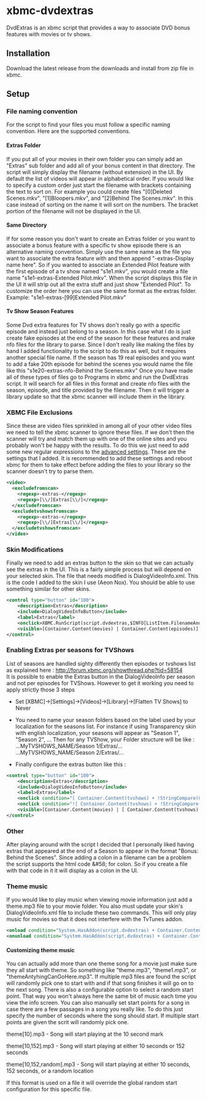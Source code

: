 xbmc-dvdextras
==============
DvdExtras is an xbmc script that provides a way to associate DVD bonus features with movies or tv shows.

Installation
--------------
Download the latest release from the downloads and install from zip file in xbmc.

Setup
--------------
### File naming convention
For the script to find your files you must follow a specific naming convention. Here are the supported conventions.

#### Extras Folder
If you put all of your movies in their own folder you can simply add an "Extras" sub folder and add all of
your bonus content in that directory.  The script will simply display the filename (without extension) in the UI. By default the list of videos
will appear in alphabetical order.  If you would like to specify a custom order just start the filename with brackets containing the text to sort on.
For example you could create files "[0]Deleted Scenes.mkv", "[1]Bloopers.mkv", and "[2]Behind The Scenes.mkv".  In this case instead of sorting on the name
it will sort on the numbers.  The bracket portion of the filename will not be displayed in the UI.  

#### Same Directory
If for some reason you don't want to create an Extras folder or you want to associate a bonus feature with a specific tv show episode there is an alternative naming convention.
Simply use the same name as the file you want to associate the extra feature with and then append "-extras-Display name here".  So if you wanted to associate an Extended Pilot feature
with the first episode of a tv show named "s1e1.mkv", you would create a file name "s1e1-extras-Extended Pilot.mkv".  When the script displays this file in the UI it will strip out all the
extra stuff and just show "Extended Pilot". To customize the order here you can use the same format as the extras folder.  Example: "s1e1-extras-[99]Extended Pilot.mkv"

#### Tv Show Season Features
Some Dvd extra features for TV shows don't really go with a specific episode and instead just belong to a season.  In this case what I do is just create fake episodes at the end of the
season for these features and make nfo files for the library to parse.  Since I don't really like making the files by hand I added functionality to the script to do this as well, but it requires 
another special file name.  If the season has 19 real episodes and you want to add a fake 20th episode for behind the scenes you would name the file like this "s1e20-extras-nfo-Behind the Scenes.mkv"
Once you have made all of these types of files go to Programs in xbmc and run the DvdExtras script.  It will search for all files in this format and create nfo files with the season, episode, and
title provided by the filename.  Then it will trigger a library update so that the xbmc scanner will include them in the library.


### XBMC File Exclusions
Since these are video files sprinkled in among all of your other video files we need to tell the xbmc scanner to ignore these files.  If we don't then the scanner will try and match
them up with one of the online sites and you probably won't be happy with the results.  To do this we just need to add some new regular expressions to the [advanced settings](http://wiki.xbmc.org/index.php?title=Advancedsettings.xml).
These are the settings that I added.  It is recommended to add these settings and reboot xbmc for them to take effect before adding the files to your library so the scanner doesn't try to parse them.
```xml
<video>
  <excludefromscan>
    <regexp>-extras-</regexp>
    <regexp>[\\/]Extras[\\/]</regexp>
  </excludefromscan>
  <excludetvshowsfromscan>
    <regexp>-extras-</regexp>
    <regexp>[\\/]Extras[\\/]</regexp>
  </excludetvshowsfromscan>
</video>
```


### Skin Modifications
Finally we need to add an extras button to the skin so that we can actually see the extras in the UI.  This is a fairly simple process but will depend on your selected skin. The
file that needs modified is DialogVideoInfo.xml.  This is the code I added to the skin I use (Aeon Nox).  You should be able to use something similar for other skins.
```xml
<control type="button" id="100">
    <description>Extras</description>
    <include>DialogVideoInfoButton</include>
    <label>Extras</label>
    <onclick>XBMC.RunScript(script.dvdextras,$INFO[ListItem.FilenameAndPath])</onclick>
    <visible>[Container.Content(movies) | Container.Content(episodes)] + System.HasAddon(script.dvdextras)</visible>
</control>
```                                             

### Enabling Extras per seasons for TVShows
List of seasons are handled sighty differently then episodes or tvshows list as explained here : http://forum.xbmc.org/showthread.php?tid=58154  
It is possible to enable the Extras button in the DialogVideoInfo per season and not per episodes for TVShows. However to get it working you need to apply strictly those 3 steps
* Set [XBMC]->[Settings]->[Videos]->[Library]->[Flatten TV Shows] to Never

* You need to name your season folders based on the label used by your localization for the seasons list.
  For instance if using Transparency skin with english localization, your seasons will appear as "Season 1", "Season 2", ...
  Then for any TVShow, your Folder structure will be like :
	...MyTVSHOWS_NAME/Season 1/Extras/...
	...MyTVSHOWS_NAME/Season 2/Extras/...

* Finally configure the extras button like this :
```xml
<control type="button" id="100">
    <description>Extras</description>
    <include>DialogVideoInfoButton</include>
    <label>Extras</label>
    <onclick condition="[ Container.Content(tvshows) + !StringCompare(Container.FolderPath,videodb://2/2/) ]">XBMC.RunScript(script.dvdextras,$INFO[ListItem.FilenameAndPath]$INFO[ListItem.Label]/)</onclick>
    <onclick condition="![ Container.Content(tvshows) + !StringCompare(Container.FolderPath,videodb://2/2/) ]">XBMC.RunScript(script.dvdextras,$INFO[ListItem.FilenameAndPath])</onclick>
    <visible>[Container.Content(movies) | [ Container.Content(tvshows) + !StringCompare(Container.FolderPath,videodb://2/2/) ] | Container.Content(MusicVideos)] + System.HasAddon(script.dvdextras)</visible>
</control>					
```  


### Other
After playing around with the script I decided that I personally liked having extras that appeared at the end of a Season to appear in the format "Bonus: Behind the Scenes". Since
adding a colon in a filename can be a problem the script supports the html code &amp;#58; for colon.  So if you create a file with that code in it it will display as a colon in the UI.

### Theme music
If you would like to play music when viewing movie information just add a theme.mp3 file to your movie folder.  You also must update your skin's DialogVideoInfo.xml file to include these two
commands.  This will only play music for movies so that it does not interfere with the TvTunes addon.
```xml
<onload condition="System.HasAddon(script.dvdextras) + Container.Content(movies)">XBMC.RunScript(script.dvdextras,$INFO[ListItem.FilenameAndPath],start_theme)</onload>
<onunload condition="System.HasAddon(script.dvdextras) + Container.Content(movies)">XBMC.RunScript(script.dvdextras,stop_theme)</onunload>
```
#### Customizing theme music
You can actually add more than one theme song for a movie just make sure they all start with theme.  So something like "theme.mp3", "theme1.mp3", or "themeAntyhingCanGoHere.mp3".
If multiple mp3 files are found the script will randomly pick one to start with and if that song finishes it will go on to the next song.  There is also a configurable option to 
select a random start point.  That way you won't always here the same bit of music each time you view the info screen.  You can also manually set start points for a song in case there
are a few passages in a song you really like.  To do this just specify the number of seconds where the song should start.  If multiple start points are given the scrit will randomly
pick one.

theme[10].mp3 - Song will start playing at the 10 second mark

theme[10,152].mp3 - Song will start playing at either 10 seconds or 152 seconds

theme[10,152,random].mp3 - Song will start playing at either 10 seconds, 152 seconds, or a random location

If this format is used on a file it will override the global random start configuration for this specific file.
